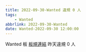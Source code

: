 ```yaml
---
title: 2022-09-30-Wanted 違規 0 人
tags:
    - Wanted
abbrlink: 2022-09-30-Wanted
date: Wanted-2022-09-30 12:00:00
---
```

Wanted 板 [板規連結](https://www.ptt.cc/bbs/Wanted/M.1608829773.A.D3B.html)
昨天違規 0 人
